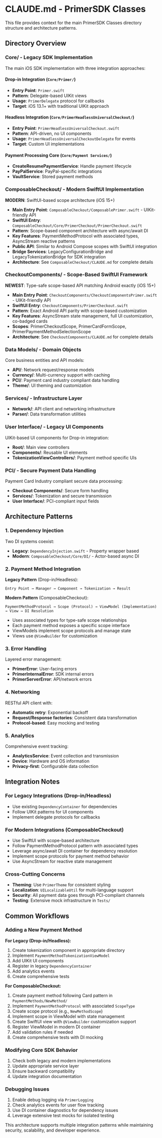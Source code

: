 # CLAUDE.md - PrimerSDK Classes

This file provides context for the main PrimerSDK Classes directory structure and architecture patterns.

## Directory Overview

### Core/ - Legacy SDK Implementation
The main iOS SDK implementation with three integration approaches:

#### Drop-in Integration (`Core/Primer/`)
- **Entry Point**: `Primer.swift`
- **Pattern**: Delegate-based UIKit views
- **Usage**: `PrimerDelegate` protocol for callbacks
- **Target**: iOS 13.1+ with traditional UIKit approach

#### Headless Integration (`Core/PrimerHeadlessUniversalCheckout/`)
- **Entry Point**: `PrimerHeadlessUniversalCheckout.swift`
- **Pattern**: API-driven, no UI components
- **Usage**: `PrimerHeadlessUniversalCheckoutDelegate` for events
- **Target**: Custom UI implementations

#### Payment Processing Core (`Core/Payment Services/`)
- **CreateResumePaymentService**: Handle payment lifecycle
- **PayPalService**: PayPal-specific integrations
- **VaultService**: Stored payment methods

### ComposableCheckout/ - Modern SwiftUI Implementation
**MODERN**: SwiftUI-based scope architecture (iOS 15+)
- **Main Entry Point**: `ComposableCheckout/ComposablePrimer.swift` - UIKit-friendly API
- **SwiftUI Entry**: `ComposableCheckout/Core/PrimerCheckout/PrimerCheckout.swift`
- **Pattern**: Scope-based component architecture with async/await DI
- **Key Features**: PaymentMethodProtocol with associated types, AsyncStream reactive patterns
- **Public API**: Similar to Android Compose scopes with SwiftUI integration
- **Bridge Services**: LegacyConfigurationBridge and LegacyTokenizationBridge for SDK integration
- **Architecture**: See `ComposableCheckout/CLAUDE.md` for complete details

### CheckoutComponents/ - Scope-Based SwiftUI Framework
**NEWEST**: Type-safe scope-based API matching Android exactly (iOS 15+)
- **Main Entry Point**: `CheckoutComponents/CheckoutComponentsPrimer.swift` - UIKit-friendly API
- **SwiftUI Entry**: `CheckoutComponents/PrimerCheckout.swift`
- **Pattern**: Exact Android API parity with scope-based customization
- **Key Features**: AsyncStream state management, full UI customization, co-badged cards
- **Scopes**: PrimerCheckoutScope, PrimerCardFormScope, PrimerPaymentMethodSelectionScope
- **Architecture**: See `CheckoutComponents/CLAUDE.md` for complete details

### Data Models/ - Domain Objects
Core business entities and API models:
- **API/**: Network request/response models
- **Currency/**: Multi-currency support with caching
- **PCI/**: Payment card industry compliant data handling
- **Theme/**: UI theming and customization

### Services/ - Infrastructure Layer
- **Network/**: API client and networking infrastructure
- **Parser/**: Data transformation utilities

### User Interface/ - Legacy UI Components
UIKit-based UI components for Drop-in integration:
- **Root/**: Main view controllers
- **Components/**: Reusable UI elements
- **TokenizationViewControllers/**: Payment method specific UIs

### PCI/ - Secure Payment Data Handling
Payment Card Industry compliant secure data processing:
- **Checkout Components/**: Secure form handling
- **Services/**: Tokenization and secure transmission
- **User Interface/**: PCI-compliant input fields

## Architecture Patterns

### 1. Dependency Injection
Two DI systems coexist:
- **Legacy**: `DependencyInjection.swift` - Property wrapper based
- **Modern**: `ComposableCheckout/Core/DI/` - Actor-based async DI

### 2. Payment Method Integration

**Legacy Pattern** (Drop-in/Headless):
```
Entry Point → Manager → Component → Tokenization → Result
```

**Modern Pattern** (ComposableCheckout):
```
PaymentMethodProtocol → Scope (Protocol) → ViewModel (Implementation) → View → DI Resolution
```
- Uses associated types for type-safe scope relationships
- Each payment method exposes a specific scope interface
- ViewModels implement scope protocols and manage state
- Views use `@ViewBuilder` for customization

### 3. Error Handling
Layered error management:
- **PrimerError**: User-facing errors
- **PrimerInternalError**: SDK internal errors
- **PrimerServerError**: API/network errors

### 4. Networking
RESTful API client with:
- **Automatic retry**: Exponential backoff
- **Request/Response factories**: Consistent data transformation
- **Protocol-based**: Easy mocking and testing

### 5. Analytics
Comprehensive event tracking:
- **AnalyticsService**: Event collection and transmission
- **Device**: Hardware and OS information
- **Privacy-first**: Configurable data collection

## Integration Notes

### For Legacy Integrations (Drop-in/Headless)
- Use existing `DependencyContainer` for dependencies
- Follow UIKit patterns for UI components
- Implement delegate protocols for callbacks

### For Modern Integrations (ComposableCheckout)
- Use SwiftUI with scope-based architecture
- Follow PaymentMethodProtocol pattern with associated types
- Leverage async/await DI container for dependency resolution
- Implement scope protocols for payment method behavior
- Use AsyncStream for reactive state management

### Cross-Cutting Concerns
- **Theming**: Use `PrimerTheme` for consistent styling
- **Localization**: `UILocalizableUtil` for multi-language support
- **Security**: All payment data goes through PCI-compliant channels
- **Testing**: Extensive mock infrastructure in `Tests/`

## Common Workflows

### Adding a New Payment Method

**For Legacy (Drop-in/Headless):**
1. Create tokenization component in appropriate directory
2. Implement `PaymentMethodTokenizationViewModel`
3. Add UIKit UI components
4. Register in legacy `DependencyContainer`
5. Add analytics events
6. Create comprehensive tests

**For ComposableCheckout:**
1. Create payment method following Card pattern in `PaymentMethods/NewMethod/`
2. Implement `PaymentMethodProtocol` with associated `ScopeType`
3. Create scope protocol (e.g., `NewMethodScope`)
4. Implement scope in ViewModel with state management
5. Create SwiftUI view with `@ViewBuilder` customization support
6. Register ViewModel in modern DI container
7. Add validation rules if needed
8. Create comprehensive tests with DI mocking

### Modifying Core SDK Behavior
1. Check both legacy and modern implementations
2. Update appropriate service layer
3. Ensure backward compatibility
4. Update integration documentation

### Debugging Issues
1. Enable debug logging via `PrimerLogging`
2. Check analytics events for user flow tracking
3. Use DI container diagnostics for dependency issues
4. Leverage extensive test mocks for isolated testing

This architecture supports multiple integration patterns while maintaining security, scalability, and developer experience.